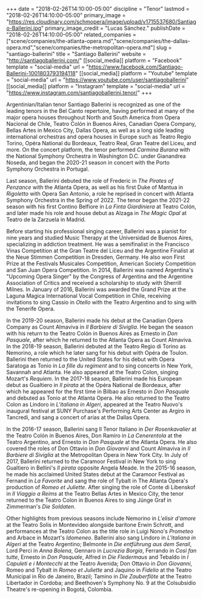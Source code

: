 +++
date = "2018-02-26T14:10:00-05:00"
discipline = "Tenor"
lastmod = "2018-02-26T14:10:00-05:00"
primary_image = "https://res.cloudinary.com/schmopera/image/upload/v1715537680/Santiago-Ballerini.jpg"
primary_image_credit = "Lucas Sánchez."
publishDate = "2018-02-26T14:10:00-05:00"
related_companies = ["scene/companies/the-atlanta-opera.md","scene/companies/the-dallas-opera.md","scene/companies/the-metropolitan-opera.md"]
slug = "santiago-ballerini"
title = "Santiago Ballerini"
website = "http://santiagoballerini.com/"
[[social_media]]
platform = "Facebook"
template = "social-media"
url = "https://www.facebook.com/Santiago-Ballerini-1001803793194118"
[[social_media]]
platform = "Youtube"
template = "social-media"
url = "https://www.youtube.com/user/santiagoballerini"
[[social_media]]
platform = "Instagram"
template = "social-media"
url = "https://www.instagram.com/santiagoballerini.tenor/"
+++

Argentinian/Italian tenor Santiago Ballerini is recognized as one of the leading tenors in the Bel Canto repertoire, having performed at many of the major opera houses throughout North and South America from Opera Nacional de Chile, Teatro Colón in Buenos Aires, Canadian Opera Company, Bellas Artes in Mexico City, Dallas Opera, as well as a long side leading international orchestras and opera houses in Europe such as Teatro Regio Torino, Opéra National du Bordeaux, Teatro Real, Gran Teatre del Liceu, and more. On the concert platform, the tenor performed _Carmina Burana_ with the National Symphony Orchestra in Washington D.C. under Gianandrea Noseda, and began the 2020-21 season in concert with the Porto Symphony Orchestra in Portugal.

Last season, Ballerini debuted the role of Frederic in _The Pirates of Penzance_ with the Atlanta Opera, as well as his first Duke of Mantua in _Rigoletto_ with Opera San Antonio, a role he reprised in concert with Atlanta Symphony Orchestra in the Spring of 2022. The tenor began the 2021-22 season with his first Contino Belfiore in _La Finta Giardiniera_ at Teatro Colón, and later made his role and house debut as Alzaga in _The Magic Opal_ at Teatro de la Zarzuela in Madrid.  

Before starting his professional singing career, Ballerini was a pianist for nine years and studied Music Therapy at the Universidad de Buenos Aires, specializing in addiction treatment. He was a semifinalist in the Francisco Vinas Competition at the Gran Teatre del Liceu and the Argentine Finalist at the Neue Stimmen Competition in Dresden, Germany. He also won First Prize at the Festivals Musicales Competition, American Society Competition and San Juan Opera Competition. In 2014, Ballerini was named Argentina's "Upcoming Opera Singer" by the Congress of Argentina and the Argentine Association of Critics and received a scholarship to study with Sherrill Milnes. In January of 2016, Ballerini was awarded the Grand Prize at the Laguna Magica International Vocal Competition in Chile, receiving invitations to sing Cassio in _Otello_ with the Teatro Argentino and to sing with the Tenerife Opera. 

In the 2019-20 season, Ballerini made his debut at the Canadian Opera Company as Count Almaviva in _Il Barbiere di Siviglia_. He began the season with his return to the Teatro Colón in Buenos Aires as Ernesto in _Don Pasquale_, after which he returned to the Atlanta Opera as Count Almaviva. In the 2018-19 season, Ballerini debuted at the Teatro Regio di Torino as Nemorino, a role which he later sang for his debut with Opéra de Toulon. Ballerini then returned to the United States for his debut with Opera Saratoga as Tonio in _La fille du regiment_ and to sing concerts in New York, Savannah and Atlanta. He also appeared at the Teatro Colon, singing Mozart's _Requiem_. In the 2017-18 season, Ballerini made his European debut as Gualtiero in _Il pirata_ at the Opéra National de Bordeaux, after which he appeared for the first time in Bilbao as Ernesto in _Don Pasquale_ and debuted as Tonio at the Atlanta Opera. He also returned to the Teatro Colon as Lindoro in _L'italiana in Algeri_, appeared at the Teatro Nuovo's inaugural festival at SUNY Purchase's Performing Arts Center as Argiro in Tancredi, and sang a concert of arias at the Dallas Opera.

In the 2016-17 season, Ballerini sang Il Tenor Italiano in _Der Rosenkavalier_ at the Teatro Colón in Buenos Aires, Don Ramiro in _La Cenerentola_ at the Teatro Argentino, and Ernesto in _Don Pasquale_ at the Atlanta Opera. He also covered the roles of Don Ottavio in _Don Giovanni_ and Count Almaviva in _Il Barbiere di Siviglia_ at the Metropolitan Opera in New York City. In July of 2017, Ballerini returned to the Caramoor Festival in New York to sing Gualtiero in Bellini's _Il pirata_ opposite Angela Meade. In the 2015-16 season, he made his acclaimed United States debut at the Caramoor Festival as Fernand in _La Favorite_ and sang the role of Tybalt in The Atlanta Opera's production of _Romeo et Juliette_. After singing the role of Conte di Libenskof in _Il Viaggio a Reims_ at the Teatro Bellas Artes in Mexico City, the tenor returned to the Teatro Colon in Buenos Aires to sing Jünge Graf in Zimmerman's _Die Soldaten_.

Other highlights from previous seasons include Nemorino in _L'elisir d'amore_ at the Teatro Solis in Montevideo alongside baritone Erwin Schrott, and performances at the Teatro Colon as the title role in Luigi Nono's _Prometeo_ and Arbace in Mozart's _Idomeneo_. Ballerini also sang Lindoro in _L'italiana in Algeri_ at the Teatro Argentino; Belmonte in _Die entführung aus dem Serail_, Lord Perci in _Anna Bolena_, Gennaro in _Lucrezia Borgia_, Ferrando in _Così fan tutte_, Ernesto in _Don Pasquale_, Alfred in _Die Fledermaus_ and Tebaldo in _I Capuleti e i Montecchi_ at the Teatro Avenida; Don Ottavio in _Don Giovanni_, Romeo and Tybalt in _Romeo et Juliette_ and Jaquino in _Fidelio_ at the Teatro Municipal in Rio de Janeiro, Brazil; Tamino in _Die Zauberflöte_ at the Teatro Libertador in Cordoba; and Beethoven's Symphony No. 9 at the Colsubsidio Theatre's re-opening in Bogotá, Colombia.
